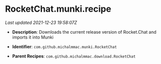 # RocketChat.munki.recipe

_Last updated 2021-12-23 19:58:07Z_

- **Description**: Downloads the current release version of Rocket.Chat and imports it into Munki

- **Identifier**: `com.github.michalmmac.munki.RocketChat`

- **Parent Recipes**: `com.github.michalmmac.download.RocketChat`